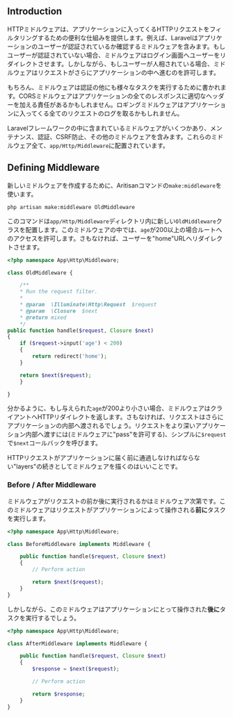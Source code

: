 ## Introduction

HTTPミドルウェアは、アプリケーションに入ってくるHTTPリクエストをフィルタリングするための便利な仕組みを提供します。例えば、Laravelはアプリケーションのユーザーが認証されているか確認するミドルウェアを含みます。もしユーザーが認証されていない場合、ミドルウェアはログイン画面へユーザーをリダイレクトさせます。しかしながら、もしユーザーが人相されている場合、ミドルウェアはリクエストがさらにアプリケーションの中へ進むのを許可します。

もちろん、ミドルウェアは認証の他にも様々なタスクを実行するために書かれます。CORSミドルウェアはアプリケーションの全てのレスポンスに適切なヘッダーを加える責任があるかもしれません。ロギングミドルウェアはアプリケーションに入ってくる全てのリクエストのログを取るかもしれません。

Laravelフレームワークの中に含まれているミドルウェアがいくつかあり、メンテナンス、認証、CSRF防止、その他のミドルウェアを含みます。これらのミドルウェア全て、`app/Http/Middleware`に配置されています。

## Defining Middleware

新しいミドルウェアを作成するために、Aritisanコマンドの`make:middleware`を使います。

```
php artisan make:middleware OldMiddleware
```

このコマンドは`app/Http/Middleware`ディレクトリ内に新しい`OldMiddleware`クラスを配置します。このミドルウェアの中では、`age`が200以上の場合ルートへのアクセスを許可します。さもなければ、ユーザーを"home"URLへリダイレクトさせます。

```php
<?php namespace App\Http\Middleware;

class OldMiddleware {

    /**
    * Run the request filter.
    *
    * @param  \Illuminate\Http\Request  $request
    * @param  \Closure  $next
    * @return mixed
    */
public function handle($request, Closure $next)
{
    if ($request->input('age') < 200)
    {
        return redirect('home');
    }

    return $next($request);
    }

}
```

分かるように、もし与えられた`age`が200より小さい場合、ミドルウェアはクライアントへHTTPリダイレクトを返します。さもなければ、リクエストはさらにアプリケーションの内部へ渡されるでしょう。リクエストをより深いアプリケーション内部へ渡すには(ミドルウェアに"pass"を許可する)、シンプルに`$request`で`$next`コールバックを呼びます。

HTTPリクエストがアプリケーションに届く前に通過しなければならない"layers"の続きとしてミドルウェアを描くのはいいことです。

### Before / After Middleware

ミドルウェアがリクエストの前か後に実行されるかはミドルウェア次第です。このミドルウェアはリクエストがアプリケーションによって操作される**前に**タスクを実行します。

```php
<?php namespace App\Http\Middleware;

class BeforeMiddleware implements Middleware {

    public function handle($request, Closure $next)
    {
        // Perform action

        return $next($request);
    }
}
```

しかしながら、このミドルウェアはアプリケーションにとって操作された**後に**タスクを実行するでしょう。

```php
<?php namespace App\Http\Middleware;

class AfterMiddleware implements Middleware {

    public function handle($request, Closure $next)
    {
        $response = $next($request);

        // Perform action

        return $response;
    }
}
```
